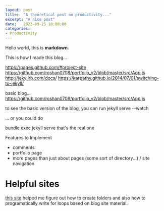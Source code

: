 ```yaml
---
layout: post
title:  "A theoretical post on productivity..."
excerpt: "A nice post"
date:   2023-09-25 10:00:00
categories: 
- Productivity
---
```


Hello world, this is **markdown**.

This is how I made this blog...

https://pages.github.com/#project-site 
https://github.com/roshan0708/portfolio_v2/blob/master/src/App.js 
http://jekyllrb.com/docs/ 
https://karpathy.github.io/2014/07/01/switching-to-jekyll/ 


basic blog… https://github.com/roshan0708/portfolio_v2/blob/master/src/App.js 

to see the basic version of the blog, you can run jekyll serve --watch

... or you could do 

bundle exec jekyll serve that's the real one

Features to Implement
- comments
- portfolio page
- more pages than just about pages (some sort of directory...) / site navigation

# Helpful sites
[this site](https://medium.com/crypticcrazeforcs/a-step-by-step-guide-to-building-your-own-website-using-jekyll-i-201ecf2b3547) helped me figure out how to create folders and also how to programatically write for loops based on blog site material.